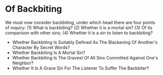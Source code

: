 # Of Backbiting

We must now consider backbiting, under which head there are four points of inquiry:
(1) What is backbiting?
(2) Whether it is a mortal sin?
(3) Of its comparison with other sins;
(4) Whether it is a sin to listen to backbiting?

* Whether Backbiting Is Suitably Defined As The Blackening Of Another's Character By Secret Words?
* Whether Backbiting Is A Mortal Sin?
* Whether Backbiting Is The Gravest Of All Sins Committed Against One's Neighbor?
* Whether It Is A Grave Sin For The Listener To Suffer The Backbiter?